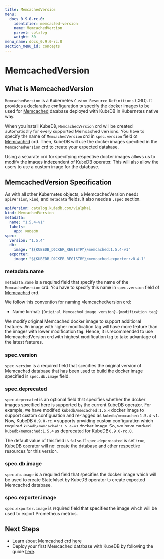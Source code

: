```yaml
---
title: MemcachedVersion
menu:
  docs_0.9.0-rc.0:
    identifier: memcached-version
    name: MemcachedVersion
    parent: catalog
    weight: 30
menu_name: docs_0.9.0-rc.0
section_menu_id: concepts
---
```


# MemcachedVersion

## What is MemcachedVersion

`MemcachedVersion` is a Kubernetes `Custom Resource Definitions` (CRD). It provides a declarative configuration to specify the docker images to be used for [Memcached](https://memcached.org) database deployed with KubeDB in Kubernetes native way.

When you install KubeDB, `MemcachedVersion` crd will be created automatically for every supported Memcached versions. You have to specify the name of `MemcachedVersion` crd in `spec.version` field of [Memcached](/docs/0.9.0-rc.0/concepts/databases/memcached) crd. Then, KubeDB will use the docker images specified in the `MemcachedVersion` crd to create your expected database.

Using a separate crd for specifying respective docker images allows us to modify the images independent of KubeDB operator. This will also allow the users to use a custom image for the database.

## MemcachedVersion Specification

As with all other Kubernetes objects, a MemcachedVersion needs `apiVersion`, `kind`, and `metadata` fields. It also needs a `.spec` section.

```yaml
apiVersion: catalog.kubedb.com/v1alpha1
kind: MemcachedVersion
metadata:
  name: "1.5.4-v1"
  labels:
    app: kubedb
spec:
  version: "1.5.4"
  db:
    image: "${KUBEDB_DOCKER_REGISTRY}/memcached:1.5.4-v1"
  exporter:
    image: "${KUBEDB_DOCKER_REGISTRY}/memcached-exporter:v0.4.1"
```

### metadata.name

`metadata.name` is a required field that specify the name of the `MemcachedVersion` crd. You have to specify this name in `spec.version` field of [Memcached](/docs/0.9.0-rc.0/concepts/databases/memcached) crd.

We follow this convention for naming MemcachedVersion crd:

- Name format: `{Original Memcached image version}-{modification tag}`

We modify original Memcached docker image to support additional features. An image with higher modification tag will have more feature than the images with lower modification tag. Hence, it is recommended to use MemcachedVersion crd with highest modification tag to take advantage of the latest features.

### spec.version

`spec.version` is a required field that specifies the original version of Memcached database that has been used to build the docker image specified in `spec.db.image` field.

### spec.deprecated

`spec.deprecated` is an optional field that specifies whether the docker images specified here is supported by the current KubeDB operator. For example, we have modified `kubedb/memcached:1.5.4` docker image to support custom configuration and re-tagged as `kubedb/memcached:1.5.4-v1`. Now, KubeDB `0.9.0-rc.0` supports providing custom configuration which required `kubedb/memcached:1.5.4-v1` docker image. So, we have marked `kubedb/memcached:1.5.4` as deprecated for KubeDB `0.9.0-rc.0`.

The default value of this field is `false`. If `spec.depcrecated` is set `true`, KubeDB operator will not create the database and other respective resources for this version.

### spec.db.image

`spec.db.image` is a required field that specifies the docker image which will be used to create Statefulset by KubeDB operator to create expected Memcached database.

### spec.exporter.image

`spec.exporter.image` is required field that specifies the image which will be used to export Prometheus metrics.

## Next Steps

- Learn about Memcached crd [here](/docs/0.9.0-rc.0/concepts/databases/memcached).
- Deploy your first Memcached database with KubeDB by following the guide [here](/docs/0.9.0-rc.0/guides/memcached/quickstart/quickstart).

